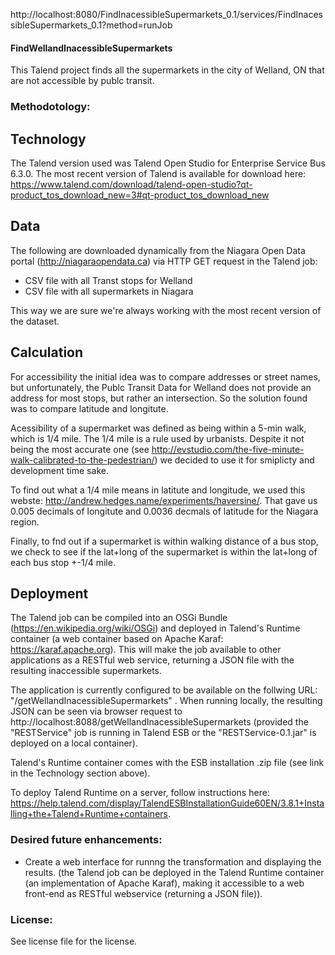 http://localhost:8080/FindInacessibleSupermarkets_0.1/services/FindInacessibleSupermarkets_0.1?method=runJob


#### FindWellandInacessibleSupermarkets ####

This Talend project finds all the supermarkets in the city of Welland, ON that are not accessible by publc transit.

### Methodotology: ###

## Technology ##

The Talend version used was Talend Open Studio for Enterprise Service Bus 6.3.0. The most recent version of Talend is available for download here: https://www.talend.com/download/talend-open-studio?qt-product_tos_download_new=3#qt-product_tos_download_new
 
## Data ##

The following are downloaded dynamically from the Niagara Open Data portal (http://niagaraopendata.ca) via HTTP GET request in the Talend job:
- CSV file with all Transt stops for Welland
- CSV file with all supermarkets in Niagara

This way we are sure we're always working with the most recent version of the dataset.

## Calculation ##

For accessibility the initial idea was to compare addresses or street names, but unfortunately, the Publc Transit Data for Welland does not provide an address for most stops, but rather an intersection. So the solution found was to compare latitude and longitute.

Acessibility of a supermarket was defined as being within a 5-min walk, which is 1/4 mile. The 1/4 mile is a rule used by urbanists. Despite it not being the most accurate one (see http://evstudio.com/the-five-minute-walk-calibrated-to-the-pedestrian/) we decided to use it for smiplicty and development time sake. 

To find out what a 1/4 mile means in latitute and longitude, we used this webste: http://andrew.hedges.name/experiments/haversine/. That gave us 0.005 decimals of longitute and 0.0036 decmals of latitude for the Niagara region.

Finally, to fnd out if a supermarket is within walking distance of a bus stop, we check to see if the lat+long of the supermarket is within the lat+long of each bus stop +-1/4 mile.

## Deployment ##

The Talend job can be compiled into an OSGi Bundle (https://en.wikipedia.org/wiki/OSGi) and deployed in Talend's Runtime container (a web container based on Apache Karaf: https://karaf.apache.org). This will make the job available to other applications as a RESTful web service, returning a JSON file with the resulting inaccessible supermarkets.

The application is currently configured to be available on the follwing URL: "/getWellandInacessibleSupermarkets" . When running locally, the resulting JSON can be seen via browser request to http://localhost:8088/getWellandInacessibleSupermarkets (provided the "RESTService" job is running in Talend ESB or the "RESTService-0.1.jar" is deployed on a local container).

Talend's Runtime container comes with the ESB installation .zip file (see link in the Technology section above).

To deploy Talend Runtime on a server, follow instructions here: https://help.talend.com/display/TalendESBInstallationGuide60EN/3.8.1+Installing+the+Talend+Runtime+containers.

### Desired future enhancements: ###

- Create a web interface for runnng the transformation and displaying the results. (the Talend job can be deployed in the Talend Runtime container (an implementation of Apache Karaf), making it accessible to a web front-end as RESTful webservice (returning a JSON file)).

### License: ###

See license file for the license.
